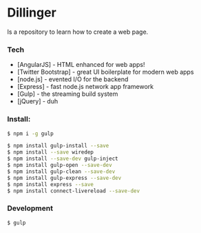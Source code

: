 # Dillinger
Is a repository to learn how to create a web page.

### Tech
* [AngularJS] - HTML enhanced for web apps!
* [Twitter Bootstrap] - great UI boilerplate for modern web apps
* [node.js] - evented I/O for the backend
* [Express] - fast node.js network app framework
* [Gulp] - the streaming build system
* [jQuery] - duh

### Install:

```sh
$ npm i -g gulp
```

```sh
$ npm install gulp-install --save
$ npm install --save wiredep
$ npm install --save-dev gulp-inject
$ npm install gulp-open --save-dev 
$ npm install gulp-clean --save-dev 
$ npm install gulp-express --save-dev 
$ npm install express --save
$ npm install connect-livereload --save-dev
```
### Development

```sh
$ gulp
```